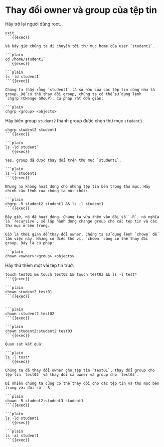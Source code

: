 # Thay đổi owner và group của tệp tin

Hãy trở lại người dùng root.

```plain
exit
```{{exec}}

Và bây giờ chúng ta di chuyển tới thư mục home của user `student1`.

```plain
cd /home/student1`
```{{exec}}

```plain
ls -ld student1`
```{{exec}}

Chúng ta thấy rằng `student1` là sở hữu của các tệp tin cũng như là group. Để có thể thay đổi group, chúng ta có thể sử dụng lệnh `chgrp`(CHange GRouP). Cú pháp rất đơn giản:

```plain
chgrp <group> <objects>
```

Hãy biến group `student2` thành group được chọn thư mục `student1`.

```plain
chgrp student2 student1
```{{exec}}

```plain
ls -ld student`
```{{exec}}

Yes, group đã được thay đổi trên thư mục `student1`.

```plain
ls -l student1
```{{exec}}

Nhưng nó không hoạt động cho những tệp tin bên trong thư mục. Hãy chỉnh câu lệnh của chúng ta một chút:

```plain
chgrp -R student2 student1 && ls -l student1
```{{exec}}

Bây giờ, nó đã hoạt động. Chúng ta vừa thêm vào đối số `-R`, nó nghĩa là `recursive`, sẽ lặp hành động change group cho các tệp tin và các thư mục ở bên trong.

Giờ là thời gian để thay đổi owner. Chúng ta sử dụng lệnh `chown` để làm việc này. Nhưng có điều thú vị, `chown` cũng có thể thay đổi group. Đây là cú pháp:

```plain
chown <owner>:<group> <objects>
```

Hãy thử thêm một vài tệp tin trướ:

```plain
touch test01 && touch test02 && touch test03 && ls -l test*
```{{exec}}

```plain
chown student2 test01
```{{exec}}


```plain
chown :student2 test02
```{{exec}}

```plain
chown student2:student2 test03
```{{exec}}

Quan sát kết quả:

```plain
ls -l test*
```{{exec}}

Chúng ta đã thay đổi owner cho tệp tin `test01`, thay đổi group cho tệp tin `test02` và thay đổi cả owner và group cho `test03`.

Dĩ nhiên chúng ta cũng có thể thay đổi cho các tệp tin và thư mục bên trong với đối số `-R`

```plain
chown -R student2:student3 student1
```{{exec}}

```plain
ls -ld student1
```{{exec}}

```plain
ls -al student1
```{{exec}}

